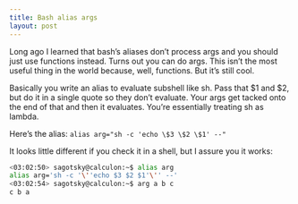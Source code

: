 ```yaml
---
title: Bash alias args
layout: post
---
```


Long ago I learned that bash’s aliases don’t process args and you should just use functions instead. Turns out you can do args. This isn’t the most useful thing in the world because, well, functions. But it’s still cool.

Basically you write an alias to evaluate subshell like sh. Pass that $1 and $2, but do it in a single quote so they don’t evaluate. Your args get tacked onto the end of that and then it evaluates. You’re essentially treating sh as lambda.

Here’s the alias:
`alias arg="sh -c 'echo \$3 \$2 \$1' --"`

It looks little different if you check it in a shell, but I assure you it works:

```bash
<03:02:50> sagotsky@calculon:~$ alias arg
alias arg='sh -c '\''echo $3 $2 $1'\'' --'
<03:02:54> sagotsky@calculon:~$ arg a b c
c b a
```
